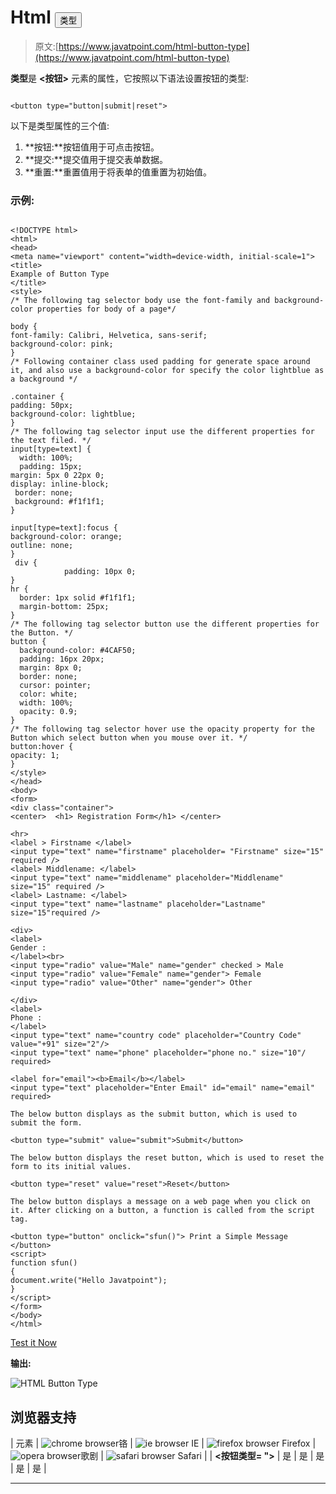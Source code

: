 # Html <button>类型</button>

> 原文:[https://www.javatpoint.com/html-button-type](https://www.javatpoint.com/html-button-type)

**类型**是 **<按钮>** 元素的属性，它按照以下语法设置按钮的类型:

```

<button type="button|submit|reset">

```

以下是类型属性的三个值:

1.  **按钮:**按钮值用于可点击按钮。
2.  **提交:**提交值用于提交表单数据。
3.  **重置:**重置值用于将表单的值重置为初始值。

### 示例:

```

<!DOCTYPE html>
<html>
<head>
<meta name="viewport" content="width=device-width, initial-scale=1">
<title>
Example of Button Type
</title>
<style>
/* The following tag selector body use the font-family and background-color properties for body of a page*/

body {
font-family: Calibri, Helvetica, sans-serif;
background-color: pink;
} 
/* Following container class used padding for generate space around it, and also use a background-color for specify the color lightblue as a background */  

.container {
padding: 50px;
background-color: lightblue;
}
/* The following tag selector input use the different properties for the text filed. */
input[type=text] {
  width: 100%;
  padding: 15px;
margin: 5px 0 22px 0;
display: inline-block;
 border: none;
 background: #f1f1f1;
}

input[type=text]:focus {
background-color: orange;
outline: none;
}
 div {
            padding: 10px 0;
}    
hr {
  border: 1px solid #f1f1f1;
  margin-bottom: 25px;
}
/* The following tag selector button use the different properties for the Button. */
button {
  background-color: #4CAF50;
  padding: 16px 20px;
  margin: 8px 0;
  border: none;
  cursor: pointer;
  color: white;
  width: 100%;
  opacity: 0.9;
}
/* The following tag selector hover use the opacity property for the Button which select button when you mouse over it. */
button:hover {
opacity: 1;
}
</style>
</head>
<body>
<form>
<div class="container">
<center>  <h1> Registration Form</h1> </center>

<hr>
<label > Firstname </label> 
<input type="text" name="firstname" placeholder= "Firstname" size="15" required /> 
<label> Middlename: </label> 
<input type="text" name="middlename" placeholder="Middlename" size="15" required /> 
<label> Lastname: </label>  
<input type="text" name="lastname" placeholder="Lastname" size="15"required /> 

<div>
<label> 
Gender :
</label><br>
<input type="radio" value="Male" name="gender" checked > Male 
<input type="radio" value="Female" name="gender"> Female 
<input type="radio" value="Other" name="gender"> Other

</div>
<label> 
Phone :
</label>
<input type="text" name="country code" placeholder="Country Code"  value="+91" size="2"/> 
<input type="text" name="phone" placeholder="phone no." size="10"/ required> 

<label for="email"><b>Email</b></label>
<input type="text" placeholder="Enter Email" id="email" name="email" required>

The below button displays as the submit button, which is used to submit the form. 

<button type="submit" value="submit">Submit</button>

The below button displays the reset button, which is used to reset the form to its initial values. 

<button type="reset" value="reset">Reset</button>

The below button displays a message on a web page when you click on it. After clicking on a button, a function is called from the script tag. 

<button type="button" onclick="sfun()"> Print a Simple Message </button>
<script>
function sfun()
{
document.write("Hello Javatpoint");
}
</script>
</form>
</body>
</html>

```

[Test it Now](https://www.javatpoint.com/oprweb/test.jsp?filename=htmlButtonType1)

**输出:**

![HTML Button Type](../Images/23a18513d296a363d6ecf2ba78a3bc24.png)

## 浏览器支持

| 元素 | ![chrome browser](../Images/4fbdc93dc2016c5049ed108e7318df19.png)铬 | ![ie browser](../Images/83dd23df1fe8373fd5bf054b2c1dd88b.png) IE | ![firefox browser](../Images/4f001fff393888a8a807ed29b28145d1.png) Firefox | ![opera browser](../Images/6cad4a592cc69a052056a0577b4aac65.png)歌剧 | ![safari browser](../Images/a0f6a9711a92203c5dc5c127fe9c9fca.png) Safari |
| **<按钮类型= ">** | 是 | 是 | 是 | 是 | 是 |

* * *